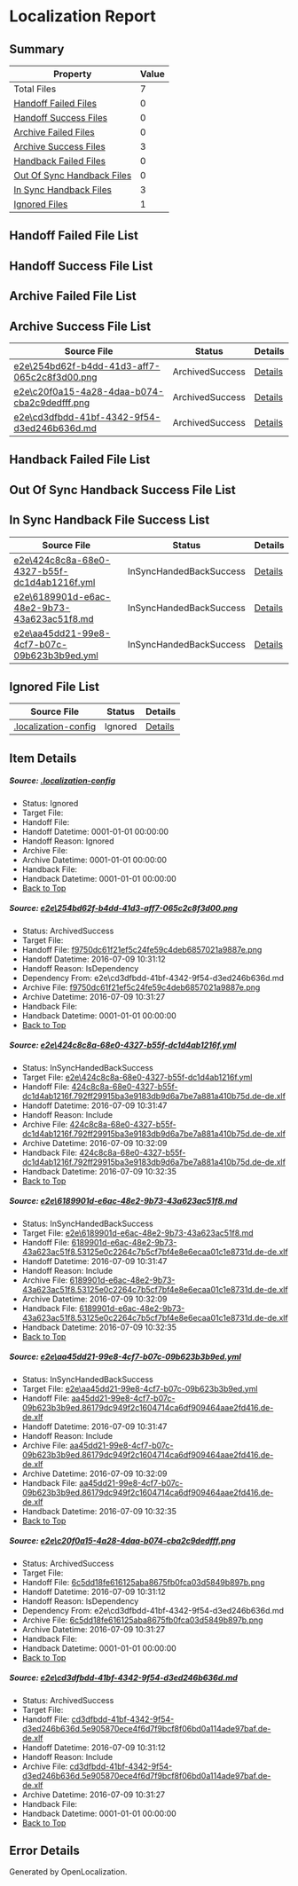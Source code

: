 # <a name='report-top'></a> Localization Report

## Summary
 Property | Value 
 -------- | ----- 
 Total Files | 7
[ Handoff Failed Files ](#handoff-failed-list)| 0
[ Handoff Success Files ](#handoff-success-list)| 0
[ Archive Failed Files ](#archive-failed-list)| 0
[ Archive Success Files ](#archive-success-list)| 3
[ Handback Failed Files ](#handback-failed-list)| 0
[ Out Of Sync Handback Files ](#outofsync-handback-success-list)| 0
[ In Sync Handback Files ](#insync-handback-success-list)| 3
[ Ignored Files ](#ignored-list)| 1

## <a name='handoff-failed-list'></a> Handoff Failed File List

## <a name='handoff-success-list'></a> Handoff Success File List

## <a name='archive-failed-list'></a> Archive Failed File List

## <a name='archive-success-list'></a> Archive Success File List
 Source File | Status | Details 
 ----------- | ------ | ------- 
 [e2e\254bd62f-b4dd-41d3-aff7-065c2c8f3d00.png](https://github.com/OpenLocalizationTestOrg/oltest/blob/0c56312b5d9570834c4f2f4b396b6f8393dd6f04/e2e/254bd62f-b4dd-41d3-aff7-065c2c8f3d00.png) | ArchivedSuccess | [Details](#f9750dc61f21ef5c24fe59c4deb6857021a9887e1)
 [e2e\c20f0a15-4a28-4daa-b074-cba2c9dedfff.png](https://github.com/OpenLocalizationTestOrg/oltest/blob/0c56312b5d9570834c4f2f4b396b6f8393dd6f04/e2e/c20f0a15-4a28-4daa-b074-cba2c9dedfff.png) | ArchivedSuccess | [Details](#6c5dd18fe616125aba8675fb0fca03d5849b897b5)
 [e2e\cd3dfbdd-41bf-4342-9f54-d3ed246b636d.md](https://github.com/OpenLocalizationTestOrg/oltest/blob/0c56312b5d9570834c4f2f4b396b6f8393dd6f04/e2e/cd3dfbdd-41bf-4342-9f54-d3ed246b636d.md) | ArchivedSuccess | [Details](#8f29628ed79b0924cfe985379e68bf05d69d58126)

## <a name='handback-failed-list'></a> Handback Failed File List

## <a name='outofsync-handback-success-list'></a> Out Of Sync Handback Success File List

## <a name='insync-handback-success-list'></a> In Sync Handback File Success List
 Source File | Status | Details 
 ----------- | ------ | ------- 
 [e2e\424c8c8a-68e0-4327-b55f-dc1d4ab1216f.yml](https://github.com/OpenLocalizationTestOrg/oltest/blob/875836c880e56c0bcdf6d0362810c307445ca49e/e2e/424c8c8a-68e0-4327-b55f-dc1d4ab1216f.yml) | InSyncHandedBackSuccess | [Details](#7356fa0dcddc7dcab00f7de4ebc05f55cf3a9cc12)
 [e2e\6189901d-e6ac-48e2-9b73-43a623ac51f8.md](https://github.com/OpenLocalizationTestOrg/oltest/blob/875836c880e56c0bcdf6d0362810c307445ca49e/e2e/6189901d-e6ac-48e2-9b73-43a623ac51f8.md) | InSyncHandedBackSuccess | [Details](#de8a967b663f4831a24c715341b06e9429afc9e43)
 [e2e\aa45dd21-99e8-4cf7-b07c-09b623b3b9ed.yml](https://github.com/OpenLocalizationTestOrg/oltest/blob/875836c880e56c0bcdf6d0362810c307445ca49e/e2e/aa45dd21-99e8-4cf7-b07c-09b623b3b9ed.yml) | InSyncHandedBackSuccess | [Details](#acbcc408e2e75db5aa0536d82795b1132c63cc394)

## <a name='ignored-list'></a> Ignored File List
 Source File | Status | Details 
 ----------- | ------ | ------- 
 [.localization-config](https://github.com/OpenLocalizationTestOrg/oltest/blob/875836c880e56c0bcdf6d0362810c307445ca49e/.localization-config) | Ignored | [Details](#3d4f252ac210baf56311d7e97dcc2db10974dbd20)

## Item Details
##### <a name='3d4f252ac210baf56311d7e97dcc2db10974dbd20'></a> Source: [.localization-config](https://github.com/OpenLocalizationTestOrg/oltest/blob/875836c880e56c0bcdf6d0362810c307445ca49e/.localization-config)
* Status: Ignored
* Target File: 
* Handoff File: 
* Handoff Datetime: 0001-01-01 00:00:00
* Handoff Reason: Ignored
* Archive File: 
* Archive Datetime: 0001-01-01 00:00:00
* Handback File: 
* Handback Datetime: 0001-01-01 00:00:00
* [Back to Top](#report-top)

##### <a name='f9750dc61f21ef5c24fe59c4deb6857021a9887e1'></a> Source: [e2e\254bd62f-b4dd-41d3-aff7-065c2c8f3d00.png](https://github.com/OpenLocalizationTestOrg/oltest/blob/0c56312b5d9570834c4f2f4b396b6f8393dd6f04/e2e/254bd62f-b4dd-41d3-aff7-065c2c8f3d00.png)
* Status: ArchivedSuccess
* Target File: 
* Handoff File: [f9750dc61f21ef5c24fe59c4deb6857021a9887e.png](https://github.com/OpenLocalizationTestOrg/olhandoff-e2e/blob/725895c84de1dfbf3c0d625da3bcab5b6c241bfc/ol-handoff/OpenLocalizationTestOrg/oltest-dede-fly/ci/ht/f9750dc61f21ef5c24fe59c4deb6857021a9887e.png)
* Handoff Datetime: 2016-07-09 10:31:12
* Handoff Reason: IsDependency
* Dependency From: e2e\cd3dfbdd-41bf-4342-9f54-d3ed246b636d.md
* Archive File: [f9750dc61f21ef5c24fe59c4deb6857021a9887e.png](https://github.com/OpenLocalizationTestOrg/olhandoff-e2e/blob/22d0008a6cbfc10a8c1b5cb0ab6fc96d7cc79e66/ol-archive/OpenLocalizationTestOrg/oltest-dede-fly/ci/ht/f9750dc61f21ef5c24fe59c4deb6857021a9887e.png)
* Archive Datetime: 2016-07-09 10:31:27
* Handback File: 
* Handback Datetime: 0001-01-01 00:00:00
* [Back to Top](#report-top)

##### <a name='7356fa0dcddc7dcab00f7de4ebc05f55cf3a9cc12'></a> Source: [e2e\424c8c8a-68e0-4327-b55f-dc1d4ab1216f.yml](https://github.com/OpenLocalizationTestOrg/oltest/blob/875836c880e56c0bcdf6d0362810c307445ca49e/e2e/424c8c8a-68e0-4327-b55f-dc1d4ab1216f.yml)
* Status: InSyncHandedBackSuccess
* Target File: [e2e\424c8c8a-68e0-4327-b55f-dc1d4ab1216f.yml](https://github.com/OpenLocalizationTestOrg/oltest-dede-fly/blob/28a174211671de89e658e15edc42d2967392deac/e2e/424c8c8a-68e0-4327-b55f-dc1d4ab1216f.yml)
* Handoff File: [424c8c8a-68e0-4327-b55f-dc1d4ab1216f.792ff29915ba3e9183db9d6a7be7a881a410b75d.de-de.xlf](https://github.com/OpenLocalizationTestOrg/olhandoff-e2e/blob/a16c9ccd864949388a67d6719d393308ade9f75d/ol-handoff/OpenLocalizationTestOrg/oltest-dede-fly/ci/ht/424c8c8a-68e0-4327-b55f-dc1d4ab1216f.792ff29915ba3e9183db9d6a7be7a881a410b75d.de-de.xlf)
* Handoff Datetime: 2016-07-09 10:31:47
* Handoff Reason: Include
* Archive File: [424c8c8a-68e0-4327-b55f-dc1d4ab1216f.792ff29915ba3e9183db9d6a7be7a881a410b75d.de-de.xlf](https://github.com/OpenLocalizationTestOrg/olhandoff-e2e/blob/3a58e719273c840091bb1d1f14d58a7b0e043347/ol-archive/OpenLocalizationTestOrg/oltest-dede-fly/ci/ht/424c8c8a-68e0-4327-b55f-dc1d4ab1216f.792ff29915ba3e9183db9d6a7be7a881a410b75d.de-de.xlf)
* Archive Datetime: 2016-07-09 10:32:09
* Handback File: [424c8c8a-68e0-4327-b55f-dc1d4ab1216f.792ff29915ba3e9183db9d6a7be7a881a410b75d.de-de.xlf](https://github.com/OpenLocalizationTestOrg/olhandback-e2e/blob/00e45b60eb0a34f16738dc3dbc9647cf1267351a/ol-handback/OpenLocalizationTestOrg/oltest-dede-fly/ci/ht/424c8c8a-68e0-4327-b55f-dc1d4ab1216f.792ff29915ba3e9183db9d6a7be7a881a410b75d.de-de.xlf)
* Handback Datetime: 2016-07-09 10:32:35
* [Back to Top](#report-top)

##### <a name='de8a967b663f4831a24c715341b06e9429afc9e43'></a> Source: [e2e\6189901d-e6ac-48e2-9b73-43a623ac51f8.md](https://github.com/OpenLocalizationTestOrg/oltest/blob/875836c880e56c0bcdf6d0362810c307445ca49e/e2e/6189901d-e6ac-48e2-9b73-43a623ac51f8.md)
* Status: InSyncHandedBackSuccess
* Target File: [e2e\6189901d-e6ac-48e2-9b73-43a623ac51f8.md](https://github.com/OpenLocalizationTestOrg/oltest-dede-fly/blob/28a174211671de89e658e15edc42d2967392deac/e2e/6189901d-e6ac-48e2-9b73-43a623ac51f8.md)
* Handoff File: [6189901d-e6ac-48e2-9b73-43a623ac51f8.53125e0c2264c7b5cf7bf4e8e6ecaa01c1e8731d.de-de.xlf](https://github.com/OpenLocalizationTestOrg/olhandoff-e2e/blob/a16c9ccd864949388a67d6719d393308ade9f75d/ol-handoff/OpenLocalizationTestOrg/oltest-dede-fly/ci/ht/6189901d-e6ac-48e2-9b73-43a623ac51f8.53125e0c2264c7b5cf7bf4e8e6ecaa01c1e8731d.de-de.xlf)
* Handoff Datetime: 2016-07-09 10:31:47
* Handoff Reason: Include
* Archive File: [6189901d-e6ac-48e2-9b73-43a623ac51f8.53125e0c2264c7b5cf7bf4e8e6ecaa01c1e8731d.de-de.xlf](https://github.com/OpenLocalizationTestOrg/olhandoff-e2e/blob/3a58e719273c840091bb1d1f14d58a7b0e043347/ol-archive/OpenLocalizationTestOrg/oltest-dede-fly/ci/ht/6189901d-e6ac-48e2-9b73-43a623ac51f8.53125e0c2264c7b5cf7bf4e8e6ecaa01c1e8731d.de-de.xlf)
* Archive Datetime: 2016-07-09 10:32:09
* Handback File: [6189901d-e6ac-48e2-9b73-43a623ac51f8.53125e0c2264c7b5cf7bf4e8e6ecaa01c1e8731d.de-de.xlf](https://github.com/OpenLocalizationTestOrg/olhandback-e2e/blob/00e45b60eb0a34f16738dc3dbc9647cf1267351a/ol-handback/OpenLocalizationTestOrg/oltest-dede-fly/ci/ht/6189901d-e6ac-48e2-9b73-43a623ac51f8.53125e0c2264c7b5cf7bf4e8e6ecaa01c1e8731d.de-de.xlf)
* Handback Datetime: 2016-07-09 10:32:35
* [Back to Top](#report-top)

##### <a name='acbcc408e2e75db5aa0536d82795b1132c63cc394'></a> Source: [e2e\aa45dd21-99e8-4cf7-b07c-09b623b3b9ed.yml](https://github.com/OpenLocalizationTestOrg/oltest/blob/875836c880e56c0bcdf6d0362810c307445ca49e/e2e/aa45dd21-99e8-4cf7-b07c-09b623b3b9ed.yml)
* Status: InSyncHandedBackSuccess
* Target File: [e2e\aa45dd21-99e8-4cf7-b07c-09b623b3b9ed.yml](https://github.com/OpenLocalizationTestOrg/oltest-dede-fly/blob/28a174211671de89e658e15edc42d2967392deac/e2e/aa45dd21-99e8-4cf7-b07c-09b623b3b9ed.yml)
* Handoff File: [aa45dd21-99e8-4cf7-b07c-09b623b3b9ed.86179dc949f2c1604714ca6df909464aae2fd416.de-de.xlf](https://github.com/OpenLocalizationTestOrg/olhandoff-e2e/blob/a16c9ccd864949388a67d6719d393308ade9f75d/ol-handoff/OpenLocalizationTestOrg/oltest-dede-fly/ci/ht/aa45dd21-99e8-4cf7-b07c-09b623b3b9ed.86179dc949f2c1604714ca6df909464aae2fd416.de-de.xlf)
* Handoff Datetime: 2016-07-09 10:31:47
* Handoff Reason: Include
* Archive File: [aa45dd21-99e8-4cf7-b07c-09b623b3b9ed.86179dc949f2c1604714ca6df909464aae2fd416.de-de.xlf](https://github.com/OpenLocalizationTestOrg/olhandoff-e2e/blob/3a58e719273c840091bb1d1f14d58a7b0e043347/ol-archive/OpenLocalizationTestOrg/oltest-dede-fly/ci/ht/aa45dd21-99e8-4cf7-b07c-09b623b3b9ed.86179dc949f2c1604714ca6df909464aae2fd416.de-de.xlf)
* Archive Datetime: 2016-07-09 10:32:09
* Handback File: [aa45dd21-99e8-4cf7-b07c-09b623b3b9ed.86179dc949f2c1604714ca6df909464aae2fd416.de-de.xlf](https://github.com/OpenLocalizationTestOrg/olhandback-e2e/blob/00e45b60eb0a34f16738dc3dbc9647cf1267351a/ol-handback/OpenLocalizationTestOrg/oltest-dede-fly/ci/ht/aa45dd21-99e8-4cf7-b07c-09b623b3b9ed.86179dc949f2c1604714ca6df909464aae2fd416.de-de.xlf)
* Handback Datetime: 2016-07-09 10:32:35
* [Back to Top](#report-top)

##### <a name='6c5dd18fe616125aba8675fb0fca03d5849b897b5'></a> Source: [e2e\c20f0a15-4a28-4daa-b074-cba2c9dedfff.png](https://github.com/OpenLocalizationTestOrg/oltest/blob/0c56312b5d9570834c4f2f4b396b6f8393dd6f04/e2e/c20f0a15-4a28-4daa-b074-cba2c9dedfff.png)
* Status: ArchivedSuccess
* Target File: 
* Handoff File: [6c5dd18fe616125aba8675fb0fca03d5849b897b.png](https://github.com/OpenLocalizationTestOrg/olhandoff-e2e/blob/725895c84de1dfbf3c0d625da3bcab5b6c241bfc/ol-handoff/OpenLocalizationTestOrg/oltest-dede-fly/ci/ht/6c5dd18fe616125aba8675fb0fca03d5849b897b.png)
* Handoff Datetime: 2016-07-09 10:31:12
* Handoff Reason: IsDependency
* Dependency From: e2e\cd3dfbdd-41bf-4342-9f54-d3ed246b636d.md
* Archive File: [6c5dd18fe616125aba8675fb0fca03d5849b897b.png](https://github.com/OpenLocalizationTestOrg/olhandoff-e2e/blob/22d0008a6cbfc10a8c1b5cb0ab6fc96d7cc79e66/ol-archive/OpenLocalizationTestOrg/oltest-dede-fly/ci/ht/6c5dd18fe616125aba8675fb0fca03d5849b897b.png)
* Archive Datetime: 2016-07-09 10:31:27
* Handback File: 
* Handback Datetime: 0001-01-01 00:00:00
* [Back to Top](#report-top)

##### <a name='8f29628ed79b0924cfe985379e68bf05d69d58126'></a> Source: [e2e\cd3dfbdd-41bf-4342-9f54-d3ed246b636d.md](https://github.com/OpenLocalizationTestOrg/oltest/blob/0c56312b5d9570834c4f2f4b396b6f8393dd6f04/e2e/cd3dfbdd-41bf-4342-9f54-d3ed246b636d.md)
* Status: ArchivedSuccess
* Target File: 
* Handoff File: [cd3dfbdd-41bf-4342-9f54-d3ed246b636d.5e905870ece4f6d7f9bcf8f06bd0a114ade97baf.de-de.xlf](https://github.com/OpenLocalizationTestOrg/olhandoff-e2e/blob/725895c84de1dfbf3c0d625da3bcab5b6c241bfc/ol-handoff/OpenLocalizationTestOrg/oltest-dede-fly/ci/ht/cd3dfbdd-41bf-4342-9f54-d3ed246b636d.5e905870ece4f6d7f9bcf8f06bd0a114ade97baf.de-de.xlf)
* Handoff Datetime: 2016-07-09 10:31:12
* Handoff Reason: Include
* Archive File: [cd3dfbdd-41bf-4342-9f54-d3ed246b636d.5e905870ece4f6d7f9bcf8f06bd0a114ade97baf.de-de.xlf](https://github.com/OpenLocalizationTestOrg/olhandoff-e2e/blob/22d0008a6cbfc10a8c1b5cb0ab6fc96d7cc79e66/ol-archive/OpenLocalizationTestOrg/oltest-dede-fly/ci/ht/cd3dfbdd-41bf-4342-9f54-d3ed246b636d.5e905870ece4f6d7f9bcf8f06bd0a114ade97baf.de-de.xlf)
* Archive Datetime: 2016-07-09 10:31:27
* Handback File: 
* Handback Datetime: 0001-01-01 00:00:00
* [Back to Top](#report-top)


## Error Details

Generated by OpenLocalization.
